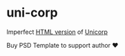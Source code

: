 # uni-corp

Imperfect [HTML version](https://39domia.github.io/uni-corp/) of [Unicorp](https://themeforest.net/item/unicorp-startup-and-finance-multipurpose-psd-template/25719354)

Buy PSD Template to support author ❤
